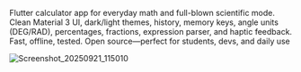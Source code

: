Flutter calculator app for everyday math and full-blown scientific mode. Clean Material 3 UI, dark/light themes, history, memory keys, angle units (DEG/RAD), percentages, fractions, expression parser, and haptic feedback. Fast, offline, tested. Open source—perfect for students, devs, and daily use

![Screenshot_20250921_115010](https://github.com/user-attachments/assets/b622b49d-df55-46cb-94df-57a7e19c2537)
